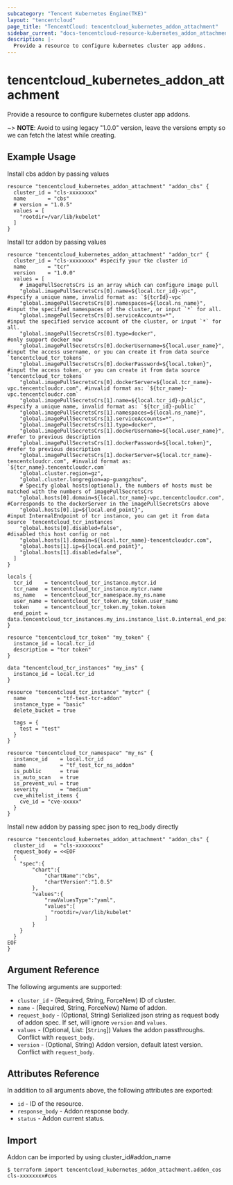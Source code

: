 ```yaml
---
subcategory: "Tencent Kubernetes Engine(TKE)"
layout: "tencentcloud"
page_title: "TencentCloud: tencentcloud_kubernetes_addon_attachment"
sidebar_current: "docs-tencentcloud-resource-kubernetes_addon_attachment"
description: |-
  Provide a resource to configure kubernetes cluster app addons.
---
```


# tencentcloud_kubernetes_addon_attachment

Provide a resource to configure kubernetes cluster app addons.

~> **NOTE**: Avoid to using legacy "1.0.0" version, leave the versions empty so we can fetch the latest while creating.

## Example Usage

Install cbs addon by passing values

```hcl
resource "tencentcloud_kubernetes_addon_attachment" "addon_cbs" {
  cluster_id = "cls-xxxxxxxx"
  name       = "cbs"
  # version = "1.0.5"
  values = [
    "rootdir=/var/lib/kubelet"
  ]
}
```

Install tcr addon by passing values

```hcl
resource "tencentcloud_kubernetes_addon_attachment" "addon_tcr" {
  cluster_id = "cls-xxxxxxxx" #specify your tke cluster id
  name       = "tcr"
  version    = "1.0.0"
  values = [
    # imagePullSecretsCrs is an array which can configure image pull
    "global.imagePullSecretsCrs[0].name=${local.tcr_id}-vpc",                              #specify a unique name, invalid format as: `${tcrId}-vpc`
    "global.imagePullSecretsCrs[0].namespaces=${local.ns_name}",                           #input the specified namespaces of the cluster, or input `*` for all.
    "global.imagePullSecretsCrs[0].serviceAccounts=*",                                     #input the specified service account of the cluster, or input `*` for all.
    "global.imagePullSecretsCrs[0].type=docker",                                           #only support docker now
    "global.imagePullSecretsCrs[0].dockerUsername=${local.user_name}",                     #input the access username, or you can create it from data source `tencentcloud_tcr_tokens`
    "global.imagePullSecretsCrs[0].dockerPassword=${local.token}",                         #input the access token, or you can create it from data source `tencentcloud_tcr_tokens`
    "global.imagePullSecretsCrs[0].dockerServer=${local.tcr_name}-vpc.tencentcloudcr.com", #invalid format as: `${tcr_name}-vpc.tencentcloudcr.com`
    "global.imagePullSecretsCrs[1].name=${local.tcr_id}-public",                           #specify a unique name, invalid format as: `${tcr_id}-public`
    "global.imagePullSecretsCrs[1].namespaces=${local.ns_name}",
    "global.imagePullSecretsCrs[1].serviceAccounts=*",
    "global.imagePullSecretsCrs[1].type=docker",
    "global.imagePullSecretsCrs[1].dockerUsername=${local.user_name}",                 #refer to previous description
    "global.imagePullSecretsCrs[1].dockerPassword=${local.token}",                     #refer to previous description
    "global.imagePullSecretsCrs[1].dockerServer=${local.tcr_name}-tencentcloudcr.com", #invalid format as: `${tcr_name}.tencentcloudcr.com`
    "global.cluster.region=gz",
    "global.cluster.longregion=ap-guangzhou",
    # Specify global hosts(optional), the numbers of hosts must be matched with the numbers of imagePullSecretsCrs
    "global.hosts[0].domain=${local.tcr_name}-vpc.tencentcloudcr.com", #Corresponds to the dockerServer in the imagePullSecretsCrs above
    "global.hosts[0].ip=${local.end_point}",                           #input InternalEndpoint of tcr instance, you can get it from data source `tencentcloud_tcr_instances`
    "global.hosts[0].disabled=false",                                  #disabled this host config or not
    "global.hosts[1].domain=${local.tcr_name}-tencentcloudcr.com",
    "global.hosts[1].ip=${local.end_point}",
    "global.hosts[1].disabled=false",
  ]
}

locals {
  tcr_id    = tencentcloud_tcr_instance.mytcr.id
  tcr_name  = tencentcloud_tcr_instance.mytcr.name
  ns_name   = tencentcloud_tcr_namespace.my_ns.name
  user_name = tencentcloud_tcr_token.my_token.user_name
  token     = tencentcloud_tcr_token.my_token.token
  end_point = data.tencentcloud_tcr_instances.my_ins.instance_list.0.internal_end_point
}

resource "tencentcloud_tcr_token" "my_token" {
  instance_id = local.tcr_id
  description = "tcr token"
}

data "tencentcloud_tcr_instances" "my_ins" {
  instance_id = local.tcr_id
}

resource "tencentcloud_tcr_instance" "mytcr" {
  name          = "tf-test-tcr-addon"
  instance_type = "basic"
  delete_bucket = true

  tags = {
    test = "test"
  }
}

resource "tencentcloud_tcr_namespace" "my_ns" {
  instance_id    = local.tcr_id
  name           = "tf_test_tcr_ns_addon"
  is_public      = true
  is_auto_scan   = true
  is_prevent_vul = true
  severity       = "medium"
  cve_whitelist_items {
    cve_id = "cve-xxxxx"
  }
}
```

Install new addon by passing spec json to req_body directly

```hcl
resource "tencentcloud_kubernetes_addon_attachment" "addon_cbs" {
  cluster_id   = "cls-xxxxxxxx"
  request_body = <<EOF
  {
    "spec":{
        "chart":{
            "chartName":"cbs",
            "chartVersion":"1.0.5"
        },
        "values":{
            "rawValuesType":"yaml",
            "values":[
              "rootdir=/var/lib/kubelet"
            ]
        }
    }
  }
EOF
}
```

## Argument Reference

The following arguments are supported:

* `cluster_id` - (Required, String, ForceNew) ID of cluster.
* `name` - (Required, String, ForceNew) Name of addon.
* `request_body` - (Optional, String) Serialized json string as request body of addon spec. If set, will ignore `version` and `values`.
* `values` - (Optional, List: [`String`]) Values the addon passthroughs. Conflict with `request_body`.
* `version` - (Optional, String) Addon version, default latest version. Conflict with `request_body`.

## Attributes Reference

In addition to all arguments above, the following attributes are exported:

* `id` - ID of the resource.
* `response_body` - Addon response body.
* `status` - Addon current status.


## Import

Addon can be imported by using cluster_id#addon_name
```
$ terraform import tencentcloud_kubernetes_addon_attachment.addon_cos cls-xxxxxxxx#cos
```

